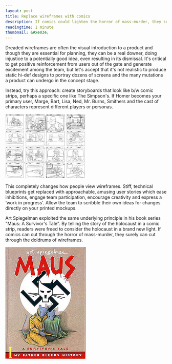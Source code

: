 ```yaml
---
layout: post
title: Replace wireframes with comics
description: If comics could lighten the horror of mass-murder, they surely can lessen the doldrums of wireframes.
readingtime: 1 minute
thumbnail: &#xe03e;
---
```



Dreaded wireframes are often the visual introduction to a product and though they are essential for planning, they can be a real downer, doing injustice to a potentially good idea, even resulting in its dismissal. It's critical to get positive reinforcement from users out of the gate and generate excitement among the team, but let's accept that it's not realistic to produce static hi-def designs to portray dozens of screens and the many mutations a product can undergo in the concept stage.

Instead, try this approach: create storyboards that look like b/w comic strips, perhaps a specific one like The Simpson's. If Homer becomes your primary user, Marge, Bart, Lisa, Ned, Mr. Burns, Smithers and the cast of characters represent different players or personas.  


![Story Board](/assets/images/blog/storyboard.jpg "")


This completely changes how people view wireframes. Stiff, technical blueprints get replaced with approachable, amusing user stories which ease inhibitions, engage team participation, encourage creativity and express a ‘work in progress'. Allow the team to scribble their own ideas for changes directly on your printed mockups.

Art Spiegelman exploited the same underlying principle in his book series "Maus: A Survivor's Tale". By telling the story of the holocaust in a comic strip, readers were freed to consider the holocaust in a brand new light. If comics can cut through the horror of mass-murder, they surely can cut through the doldrums of wireframes.

![Story Board](/assets/images/blog/maus.jpg "")
